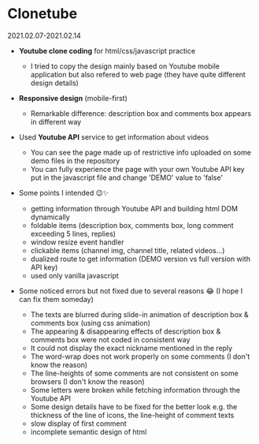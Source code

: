 # Clonetube

2021.02.07-2021.02.14

* **Youtube clone coding** for html/css/javascript practice
  - I tried to copy the design mainly based on Youtube mobile application but also refered to web page (they have quite different design details)
* **Responsive design** (mobile-first)
  - Remarkable difference: description box and comments box appears in different way
* Used **Youtube API** service to get information about videos
  - You can see the page made up of restrictive info uploaded on some demo files in the repository
  - You can fully experience the page with your own Youtube API key put in the javascript file and change 'DEMO' value to 'false'
* Some points I intended 😉✨
  - getting information through Youtube API and building html DOM dynamically
  - foldable items (description box, comments box, long comment exceeding 5 lines, replies)
  - window resize event handler
  - clickable items (channel img, channel title, related videos...)
  - dualized route to get information (DEMO version vs full version with API key)
  - used only vanilla javascript
     
     
* Some noticed errors but not fixed due to several reasons 😂 (I hope I can fix them someday)
  - The texts are blurred during slide-in animation of description box & comments box (using css animation)
  - The appearing & disappearing effects of description box & comments box were not coded in consistent way
  - It could not display the exact nickname mentioned in the reply 
  - The word-wrap does not work properly on some comments (I don't know the reason)
  - The line-heights of some comments are not consistent on some browsers (I don't know the reason)
  - Some letters were broken while fetching information through the Youtube API 
  - Some design details have to be fixed for the better look e.g. the thickness of the line of icons, the line-height of comment texts
  - slow display of first comment
  - incomplete semantic design of html
  
